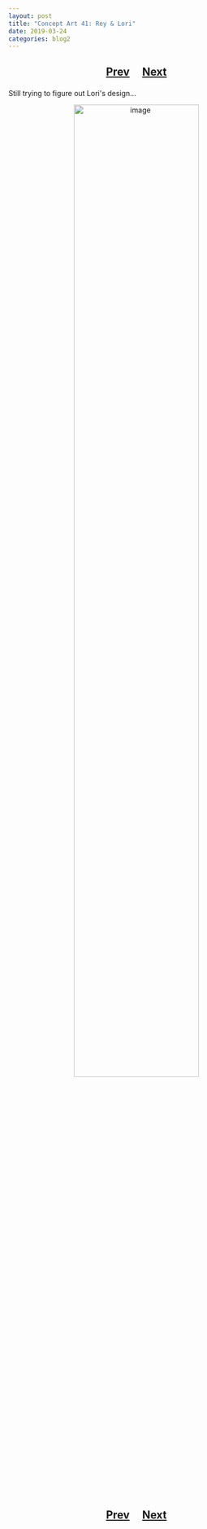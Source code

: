 ```yaml
---
layout: post
title: "Concept Art 41: Rey & Lori"
date: 2019-03-24
categories: blog2
---
```


<h2>
  <p style="text-align:center;">
    <a href="/wingsofthechorus/archive/2019/03/24/conceptart40">Prev</a>
    &nbsp;&nbsp;&nbsp;
    <a href="/wingsofthechorus/archive/2019/03/25/conceptart42">Next</a>
  </p>
</h2>

Still trying to figure out Lori's design...

<p style="text-align:center;">
  <img src="/wingsofthechorus/images/conceptart/ca41.png" width="70%" alt="image"/>
</p>

<h2>
  <p style="text-align:center;">
    <a href="/wingsofthechorus/archive/2019/03/24/conceptart40">Prev</a>
    &nbsp;&nbsp;&nbsp;
    <a href="/wingsofthechorus/archive/2019/03/25/conceptart42">Next</a>
  </p>
</h2>
